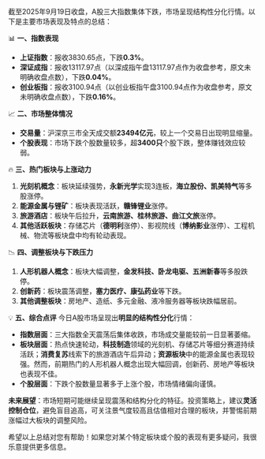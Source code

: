 截至2025年9月19日收盘，A股三大指数集体下跌，市场呈现结构性分化行情。以下是主要市场表现及特点的总结：

📊 **一、指数表现**
*   **上证指数**：报收3830.65点，下跌**0.3%**。
*   **深证成指**：报收13117.97点（以深成指午盘13117.97点作为收盘参考，原文未明确收盘点数），下跌**0.04%**。
*   **创业板指**：报收3100.94点（以创业板指午盘3100.94点作为收盘参考，原文未明确收盘点数），下跌**0.16%**。

📈 **二、市场整体情况**
*   **交易量**：沪深京三市全天成交额**23494亿元**，较上一个交易日出现明显缩量。
*   **个股表现**：市场下跌个股数量较多，超**3400只**个股下跌，整体赚钱效应较弱。

🔥 **三、热门板块与上涨动力**
1.  **光刻机概念**：板块延续强势，**永新光学**实现3连板，**海立股份、凯美特气**等多股涨停。
2.  **能源金属与锂矿**：板块表现活跃，**赣锋锂业**涨停。
3.  **旅游酒店**：板块午后拉升，**云南旅游、桂林旅游、曲江文旅**涨停。
4.  **其他活跃板块**：存储芯片（**德明利**涨停）、影视院线（**博纳影业**涨停）、工程机械、物流等板块盘中均有轮动表现。

📉 **四、调整板块与下跌压力**
1.  **人形机器人概念**：板块大幅调整，**金发科技、卧龙电驱、五洲新春**等多股跌停。
2.  **创新药**：板块震荡调整，**塞力医疗、康弘药业**等下跌。
3.  **其他调整板块**：房地产、造纸、多元金融、液冷服务器等板块跌幅居前。

💡 **五、综合点评**
今日A股市场呈现出**明显的结构性分化**行情：
*   **指数层面**：三大指数全天震荡后集体收跌，市场成交量能较前一日显著萎缩。
*   **板块层面**：热点快速轮动，**科技制造**领域的光刻机、存储芯片等细分赛道持续活跃；**消费复苏**线索下的旅游酒店午后异动；**资源板块**中的能源金属也表现较强。然而，前期热门的人形机器人概念出现大幅回调，创新药、房地产等板块也表现不佳。
*   **个股层面**：下跌个股数量显著多于上涨个股，市场情绪偏向谨慎。

**未来展望**：市场短期可能继续呈现震荡和结构分化的特征。投资策略上，建议**灵活控制仓位**，避免盲目追高，可关注景气度较高且估值相对合理的板块，并警惕前期涨幅过大板块的调整风险。

希望以上总结对您有帮助！如果您对某个特定板块或个股的表现有更多疑问，我很乐意提供更多信息。